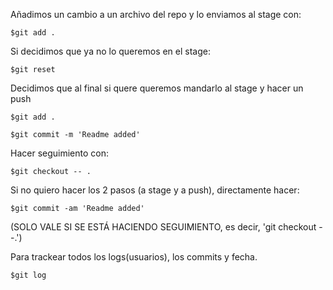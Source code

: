 Añadimos un cambio a un archivo del repo y lo enviamos al stage con:
<pre><code>$git add .</pre></code>

Si decidimos que ya no lo queremos en el stage:
<pre><code>$git reset</pre></code>

Decidimos que al final si quere queremos mandarlo al stage y hacer un push
<pre><code>$git add .</pre></code>
<pre><code>$git commit -m 'Readme added'</pre></code>

Hacer seguimiento con:
<pre><code>$git checkout -- .</pre></code>

Si no quiero hacer los 2 pasos (a stage y a push), directamente hacer:
<pre><code>$git commit -am 'Readme added'</pre></code>
(SOLO VALE SI SE ESTÁ HACIENDO SEGUIMIENTO, es decir, 'git checkout --.')

Para trackear todos los logs(usuarios), los commits y fecha.
<pre><code>$git log</pre></code>

